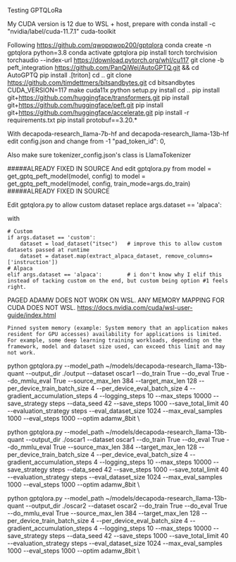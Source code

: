 Testing GPTQLoRa

My CUDA version is 12 due to WSL + host, prepare with
    conda install -c "nvidia/label/cuda-11.7.1" cuda-toolkit


Following https://github.com/qwopqwop200/gptqlora
    conda create -n gptqlora python=3.8
    conda activate gptqlora
    pip install torch torchvision torchaudio --index-url https://download.pytorch.org/whl/cu117
    git clone -b peft_integration https://github.com/PanQiWei/AutoGPTQ.git && cd AutoGPTQ
    pip install .[triton]
    cd ..
    git clone https://github.com/timdettmers/bitsandbytes.git
    cd bitsandbytes
    CUDA_VERSION=117 make cuda11x
    python setup.py install
    cd ..
    pip install git+https://github.com/huggingface/transformers.git
    pip install git+https://github.com/huggingface/peft.git
    pip install git+https://github.com/huggingface/accelerate.git
    pip install -r requirements.txt
    pip install protobuf==3.20.*


With decapoda-research_llama-7b-hf and decapoda-research_llama-13b-hf
edit config.json and change from -1 
      "pad_token_id": 0,

Also make sure tokenizer_config.json's class is
LlamaTokenizer


#####ALREADY FIXED IN SOURCE
And edit gptqlora.py from
            model = get_gptq_peft_model(model, config)
to
            model = get_gptq_peft_model(model, config, train_mode=args.do_train)
#####ALREADY FIXED IN SOURCE



Edit gptqlora.py to allow custom dataset
replace
    args.dataset == 'alpaca':
    
with

    # Custom
    if args.dataset == 'custom':
        dataset = load_dataset("itsec")   # improve this to allow custom datasets passed at runtime
        dataset = dataset.map(extract_alpaca_dataset, remove_columns=['instruction'])
    # Alpaca
    elif args.dataset == 'alpaca':        # i don't know why I elif this instead of tacking custom on the end, but custom being option #1 feels right.


PAGED ADAMW DOES NOT WORK ON WSL. ANY MEMORY MAPPING FOR CUDA DOES NOT WSL.
https://docs.nvidia.com/cuda/wsl-user-guide/index.html

    Pinned system memory (example: System memory that an application makes resident for GPU accesses) availability for applications is limited.
    For example, some deep learning training workloads, depending on the framework, model and dataset size used, can exceed this limit and may not work.


python gptqlora.py     --model_path ~/models/decapoda-research_llama-13b-quant     --output_dir ./output     --dataset oscar1     --do_train True     --do_eval True     --do_mmlu_eval True     --source_max_len 384     --target_max_len 128     --per_device_train_batch_size 4     --per_device_eval_batch_size 4     --gradient_accumulation_steps 4     --logging_steps 10     --max_steps 10000     --save_strategy steps     --data_seed 42     --save_steps 1000     --save_total_limit 40     --evaluation_strategy steps     --eval_dataset_size 1024     --max_eval_samples 1000     --eval_steps 1000     --optim adamw_8bit \


python gptqlora.py     --model_path ~/models/decapoda-research_llama-13b-quant     --output_dir ./oscar1     --dataset oscar1     --do_train True     --do_eval True     --do_mmlu_eval True     --source_max_len 384     --target_max_len 128     --per_device_train_batch_size 4     --per_device_eval_batch_size 4     --gradient_accumulation_steps 4     --logging_steps 10     --max_steps 10000     --save_strategy steps     --data_seed 42     --save_steps 1000     --save_total_limit 40     --evaluation_strategy steps     --eval_dataset_size 1024     --max_eval_samples 1000     --eval_steps 1000     --optim adamw_8bit \



python gptqlora.py     --model_path ~/models/decapoda-research_llama-13b-quant     --output_dir ./oscar2     --dataset oscar2     --do_train True     --do_eval True     --do_mmlu_eval True     --source_max_len 384     --target_max_len 128     --per_device_train_batch_size 4     --per_device_eval_batch_size 4     --gradient_accumulation_steps 4     --logging_steps 10     --max_steps 10000     --save_strategy steps     --data_seed 42     --save_steps 1000     --save_total_limit 40     --evaluation_strategy steps     --eval_dataset_size 1024     --max_eval_samples 1000     --eval_steps 1000     --optim adamw_8bit \


